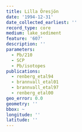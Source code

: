 ```yaml
---
title: Lilla Öresjön
date: '1994-12-31'
date_collected_earliest: ''
record_type: core
medium: lake_sediment
feature: '607'
description: ''
parameters:
  - Pb/210
  - SCP
  - Pb/isotopes
publications:
  - renberg_etal94
  - brannvall_etal01
  - brannvall_etal97
  - renberg_etal00
geo_error: 0.0
geometry: ''
bbox: ~
longitude: ''
latitude: ''
---
```

